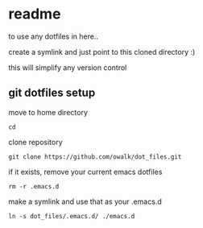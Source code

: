 # readme

to use any dotfiles in here..

create a symlink and just point to this cloned directory :)

this will simplify any version control

## git dotfiles setup

move to home directory
```
cd 
```
clone repository
```
git clone https://github.com/owalk/dot_files.git
```
if it exists, remove your current emacs dotfiles
```
rm -r .emacs.d
```
make a symlink and use that as your .emacs.d
```
ln -s dot_files/.emacs.d/ ./emacs.d
```
